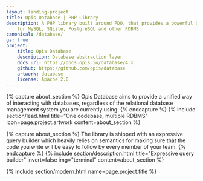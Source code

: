 ```yaml
---
layout: landing-project
title: Opis Database | PHP Library
description: A PHP library built around PDO, that provides a powerful query builder and an easy to use schema builder
    for MySQL, SQLite, PostgreSQL and other RDBMS
canonical: /database/
ga: true
project:
    title: Opis Database
    description: Database abstraction layer
    docs_url: https://docs.opis.io/database/4.x
    github: https://github.com/opis/database
    artwork: database
    license: Apache 2.0
---
```

{% capture about_section %}
Opis Database aims to provide a unified way of interacting with databases,
regardless of the relational database management system you are currently using.
{% endcapture %}
{% include section/lead.html
title="One codebase, multiple RDBMS"
icon=page.project.artwork
content=about_section %}

{% capture about_section %}
The library is shipped with an expressive query builder which heavily relies on semantics
for making sure that the code you write will be easy to follow by every member of your team.
{% endcapture %}
{% include section/description.html
title="Expressive query builder"
invert=false
img="terminal"
content=about_section %}

{% include section/modern.html name=page.project.title %}